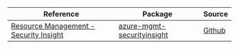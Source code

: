 | Reference | Package | Source |
|---|---|---|
|[Resource Management - Security Insight](mgmt-securityinsight-readme.md)|[azure-mgmt-securityinsight](https://pypi.org/project/azure-mgmt-securityinsight)|[Github](https://github.com/Azure/azure-sdk-for-python/blob/main/sdk/securityinsight/azure-mgmt-securityinsight)|

